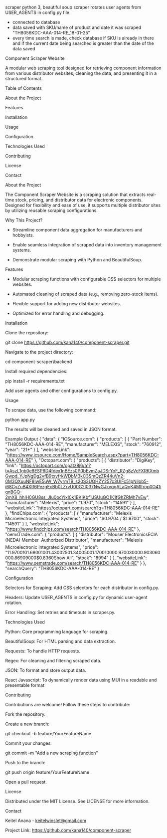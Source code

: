 scraper python 3, beautiful soup
scraper rotates user agents from USER_AGENTS in config.py file

- connected to database
- data saved with SKU/name of product and date it was scraped "TH8056KDC-AAA-014-RE_18-01-25"
- every time search is made, check database if SKU is already in there and if the current date being searched is greater than the date of the data saved

Component Scraper Website

A modular web scraping tool designed for retrieving component information from various distributor websites, cleaning the data, and presenting it in a structured format.

Table of Contents

About the Project

Features

Installation

Usage

Configuration

Technologies Used

Contributing

License

Contact

About the Project

The Component Scraper Website is a scraping solution that extracts real-time stock, pricing, and distributor data for electronic components. Designed for flexibility and ease of use, it supports multiple distributor sites by utilizing reusable scraping configurations.

Why This Project?

- Streamline component data aggregation for manufacturers and hobbyists.

- Enable seamless integration of scraped data into inventory management systems.

- Demonstrate modular scraping with Python and BeautifulSoup.

Features

- Modular scraping functions with configurable CSS selectors for multiple websites.

- Automated cleaning of scraped data (e.g., removing zero-stock items).

- Flexible support for adding new distributor websites.

- Optimized for error handling and debugging.

Installation

Clone the repository:

git clone https://github.com/kana140/component-scraper.git

Navigate to the project directory:

cd component-scraper\backend

Install required dependencies:

pip install -r requirements.txt

Add user agents and other configurations to config.py.

Usage

To scrape data, use the following command:

python app.py

The results will be cleaned and saved in JSON format.

Example Output
{
"data": {
"ICSource.com": {
"products": [
{
"Part Number": "TH8056KDC-AAA-014-RE",
"manufacturer": "MELEXIS",
"stock": "760912",
"year": "21+"
}
],
"websiteLink": "https://www.icsource.com/Home/SampleSearch.aspx?part=TH8056KDC-AAA-014-RE"
},
"Octopart.com": {
"products": [
{
"distributor": "DigiKey",
"link": "https://octopart.com/opatz8j6/a1?t=AszL1gb0e8ESP6D4fdex1nBEzs0P0bEvmZaJDSrYoF_RZg8zVcFXRKXmbGwpd_YJpNgDg2vfB9txvfrkWDbM3kC3SmQzZR44uVn2-0M3QXuuNF8IwE5uW_W7yrmTB_s20S3UQHZY257c3UIFc51pNilob5-i68CyZuB4Xtf6PezgEcBb0LZrvU00G2I037NwGJkvqgALaQqK4Mlfrop0O41iqnBGQ-2mX8_hhIH0GU8ss_JIu0ocYjxI0k1BKiKbf1JSUuGO1K1fGhZRMh7vEw",
"manufacturer": "Melexis",
"price": "1.970",
"stock": "14591"
}
],
"websiteLink": "https://octopart.com/search?q=TH8056KDC-AAA-014-RE"
},
"findChips.com": {
"products": [
{
"manufacturer": "Melexis Microelectronic Integrated Systems",
"price": "$0.9704 / $1.9700",
"stock": "14591"
}
],
"websiteLink": "https://www.findchips.com/search/TH8056KDC-AAA-014-RE"
},
"oemsTrade.com": {
"products": [
{
"distributor": "Mouser ElectronicsECIA (NEDA) Member  Authorized Distributor",
"manufacturer": "Melexis Microelectronic Integrated Systems",
"price": "1$1.970010$1.6800100$1.4300250$1.3400500$1.17001000$0.97003000$0.90306000$0.86909000$0.8360Show All",
"stock": "8994"
}
],
"websiteLink": "https://www.oemstrade.com/search/TH8056KDC-AAA-014-RE"
}
},
"searchQuery": "TH8056KDC-AAA-014-RE"
}

Configuration

Selectors for Scraping: Add CSS selectors for each distributor in config.py.

Headers: Update USER_AGENTS in config.py for dynamic user-agent rotation.

Error Handling: Set retries and timeouts in scraper.py.

Technologies Used

Python: Core programming language for scraping.

BeautifulSoup: For HTML parsing and data extraction.

Requests: To handle HTTP requests.

Regex: For cleaning and filtering scraped data.

JSON: To format and store output data.

React Javascript: To dynamically render data using MUI in a readable and presentable format

Contributing

Contributions are welcome! Follow these steps to contribute:

Fork the repository.

Create a new branch:

git checkout -b feature/YourFeatureName

Commit your changes:

git commit -m "Add a new scraping function"

Push to the branch:

git push origin feature/YourFeatureName

Open a pull request.

License

Distributed under the MIT License. See LICENSE for more information.

Contact

Keitel Anana - keitelwinslet@gmail.com

Project Link: https://github.com/kana140/component-scraper
